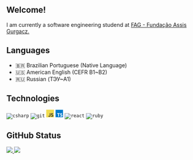 ## Welcome!

I am currently a software engineering studend at [FAG - Fundação Assis Gurgacz.](https://www.fag.edu.br/)

## Languages

* 🇧🇷 Brazilian Portuguese (Native Language)
* 🇺🇸 American English (CEFR B1~B2)
* 🇷🇺 Russian (ТЭУ~A1)

## Technologies

<code><img height="20" alt="csharp" title="C#" src="https://raw.githubusercontent.com/jmnote/z-icons/master/svg/csharp.svg"></code>
<code><img height="20" alt="git" title="Git" src="https://raw.githubusercontent.com/jmnote/z-icons/master/svg/git.svg"></code>
<code><img height="20" alt="javascript" title="JavaScript" src="https://raw.githubusercontent.com/github/explore/80688e429a7d4ef2fca1e82350fe8e3517d3494d/topics/javascript/javascript.png"></code>
<code><img height="20" alt="git" alt="TypeScript" title="TypeScript" src="https://raw.githubusercontent.com/devicons/devicon/1119b9f84c0290e0f0b38982099a2bd027a48bf1/icons/typescript/typescript-original.svg"></code>
<code><img height="20" alt="react" title="React" src="https://static.cdnlogo.com/logos/r/85/react.svg"></code>
<code><img height="20" alt="ruby" title="Ruby" src="https://raw.githubusercontent.com/jmnote/z-icons/master/16x16/ruby.png"></code>

## GitHub Status

<div>
<a href="https://github.com/schunski">
<img height="180em" src="https://github-readme-stats.vercel.app/api/top-langs/?username=schunski&layout=compact&langs_count=7&theme=radical"/>
<img height="180em" src="https://github-readme-stats.vercel.app/api?username=schunski&show_icons=true&theme=radical&include_all_commits=true&count_private=true"/>
</div>
 
  
